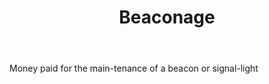 ---
title: Beaconage
permalink: "/definitions/beaconage.html"
body: Money paid for the main-tenance of a beacon or signal-light
published_at: '2018-07-07'
layout: post
---